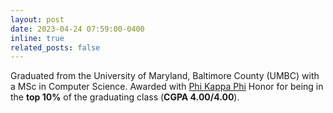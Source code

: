 ```yaml
---
layout: post
date: 2023-04-24 07:59:00-0400
inline: true
related_posts: false
---
```


Graduated from the University of Maryland, Baltimore County (UMBC) with a MSc in Computer Science.
Awarded with [Phi Kappa Phi](https://phikappaphi.meritpages.com/stories/Shubhashis-Roy-Dipta-Inducted-into-The-Honor-Society-of-Phi-Kappa-Phi/107714395) Honor for being in the **top 10%** of the graduating class (**CGPA 4.00/4.00**).